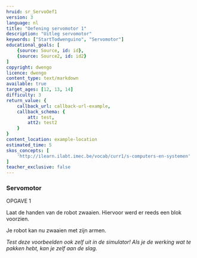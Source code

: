 ```yaml
---
hruid: sr_ServoOef1
version: 3
language: nl
title: "Oefening servomotor 1"
description: "Uitleg servomotor"
keywords: ["StartTodwenguino", "Servomotor"]
educational_goals: [
    {source: Source, id: id}, 
    {source: Source2, id: id2}
]
copyright: dwengo
licence: dwengo
content_type: text/markdown
available: true
target_ages: [12, 13, 14]
difficulty: 3
return_value: {
    callback_url: callback-url-example,
    callback_schema: {
        att: test,
        att2: test2
    }
}
content_location: example-location
estimated_time: 5
skos_concepts: [
    'http://ilearn.ilabt.imec.be/vocab/curr1/s-computers-en-systemen'
]
teacher_exclusive: false
---
```


### Servomotor
OPGAVE 1

Laat de handen van de robot zwaaien. Hiervoor werd er reeds een blok voorzien.


Je robot kan nu zwaaien met zijn armen.

*Test deze voorbeelden ook zelf uit in de simulator! Als je de werking wat te pakken hebt, kan je zelf aan de slag.*